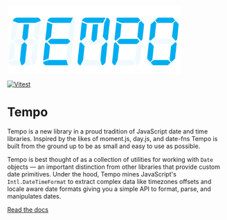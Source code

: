 <img src="docs/public/tempo.png" alt="TEMPO" width="400" height="156">

[![Vitest](https://github.com/formkit/tempo/actions/workflows/tests.yml/badge.svg)](https://github.com/formkit/tempo/actions/workflows/tests.yml)

# Tempo

Tempo is a new library in a proud tradition of JavaScript date and time libraries. Inspired by the likes of moment.js, day.js, and date-fns Tempo is built from the ground up to be as small and easy to use as possible.

Tempo is best thought of as a collection of utilities for working with `Date` objects — an important distinction from other libraries that provide custom date primitives. Under the hood, Tempo mines JavaScript's `Intl.DateTimeFormat` to extract complex data like timezones offsets and locale aware date formats giving you a simple API to format, parse, and manipulates dates.

[Read the docs](https://tempo.formkit.com)
